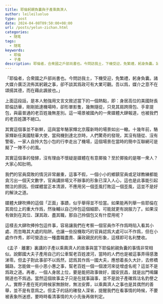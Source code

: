 ```yaml
---
title: 耶倫躬親負囊與子產乘輿濟人
author: leileiluoluo
type: post
date: 2024-04-08T09:50:00+08:00
url: /posts/yelun-zichan.html
categories:
  - 随笔
tags:
  - 随笔
keywords:
  - 耶倫
  - 子產
description: 耶倫者，合衆國之戶部尚書也。今問訪我土，下機受迎，免繁禮，躬身負囊。諸大媒介廣泛流佈其躬親之事，卻不談其爲政可有大業可觀。吾以爲，媒介之意不在頌揚其德，而在藉此諷彼也。
---
```


「耶倫者，合衆國之戶部尚書也。今問訪我土，下機受迎，免繁禮，躬身負囊。諸大媒介廣泛流佈其躬親之事，卻不談其爲政可有大業可觀。吾以爲，媒介之意不在頌揚其德，而在藉此諷彼也。」

<!--more-->

上面這段話，是本人勉強用文言文敘述當下的一個熱點，即：身居高位的美國財長耶倫訪華，剛剛抵達機場時，卻形單影隻，幾無隨從，只見其肩跨揹包、手拿提包，與最普通的老百姓幾無差別。這一場景被國內的一衆媒體大肆報道，也被我們的老百姓讚不絕口。

其實這個事並不新鮮，這與當年駱家輝北京履新時的場景如出一轍。十幾年前，駱家輝新任美國駐華大使，當飛機到達北京時，人們驚奇的發現，其沒有隨從、沒有警衛，一家人自拎大包小包的行李走出了機場，這個場景在當時的簡中互聯網可是颳了一陣不小的風。

其實這個事的發酵，沒有理由不懷疑是媒體在有意揶揄？至於揶揄的是哪一衆人？大家心知肚明。

我們的官員腐敗的情況非常嚴重，這事不假，一個小小的鄉鎮官員或足球教練都能貪污出一個天文數字，官員講排場又不辦事的形象已深入人心，這也是此事能引起關注的原因。但媒體當正本清源，不應用另一個歪風打敗這一個歪風，這並不是好的解決之道。

媒體大肆吹捧的這個「正面」事蹟，似乎舉得並不恰當。如果能再列舉一些耶倫在其崗位上的重大作爲，然後輔以自己拎包這個細節，可能就更有說服力了。如果沒有做到在其位、謀其政、盡其職，那自己拎個包又有什麼用呢？

這樣去大肆吹捧拎包這件事，容易讓我們在考察一個官員作不作爲時陷入看其小處、而忽略其大處的陷阱。也讓一些投機取巧的官員認爲大處可以不作爲，但在小處作作秀，即可營造出一種盡職盡責、廉政親民的形象，這樣即可名利雙收。

《孟子 · 離婁》裏講的子產以乘輿濟人的故事與當下耶倫躬親負囊的事情非常相似。說鄭國大夫子產用自己的公車幫老百姓渡河，當時的人們也是被這事弄得感激涕零。但孟子對此事卻不以爲然，認爲其作爲一國大夫，應想着長久大計，去修橋鋪路，怎能做一些小恩小惠之事，幫老百姓一個一個渡河來徒增虛名呢？這並不是爲政之道。再者，一個人身居上位，要是能把政事做好，國安民昌，就是出門鳴鑼開道也不爲過。當然這個故事孟子只是在就事論事，並不是說子產確爲沽名釣譽之人。實際子產在死的時候家無餘財，無法安葬，以乘輿濟人之事也是其偶然的善舉，並不是有意爲之。但孟子的話的確發人深省，提醒我們在看事情的時候，不要被表象所迷惑，要時時看清事情的大小先後再做判定。
